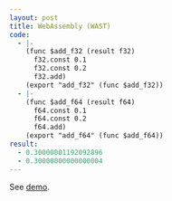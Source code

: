 ```yaml
---
layout: post
title: WebAssembly (WAST)
code:
  - |-
    (func $add_f32 (result f32)
      f32.const 0.1
      f32.const 0.2
      f32.add)
    (export "add_f32" (func $add_f32))
  - |-
    (func $add_f64 (result f64)
      f64.const 0.1
      f64.const 0.2
      f64.add)
    (export "add_f64" (func $add_f64))
result:
  - 0.30000001192092896
  - 0.30000000000000004
---
```


See [demo][1].

[1]: https://webassembly.studio/?f=r739k6d6q4t
